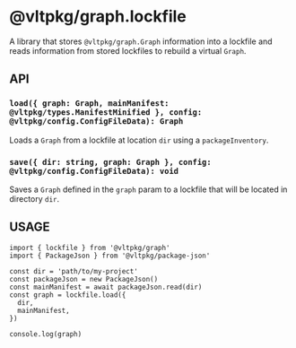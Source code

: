 # @vltpkg/graph.lockfile

A library that stores `@vltpkg/graph.Graph` information into a lockfile and
reads information from stored lockfiles to rebuild a virtual `Graph`.

## API

### `load({ graph: Graph, mainManifest: @vltpkg/types.ManifestMinified }, config: @vltpkg/config.ConfigFileData): Graph`

Loads a `Graph` from a lockfile at location `dir` using a `packageInventory`.

### `save({ dir: string, graph: Graph }, config: @vltpkg/config.ConfigFileData): void`

Saves a `Graph` defined in the `graph` param to a lockfile that will be
located in directory `dir`.

## USAGE

```
import { lockfile } from '@vltpkg/graph'
import { PackageJson } from '@vltpkg/package-json'

const dir = 'path/to/my-project'
const packageJson = new PackageJson()
const mainManifest = await packageJson.read(dir)
const graph = lockfile.load({
  dir,
  mainManifest,
})

console.log(graph)
```
